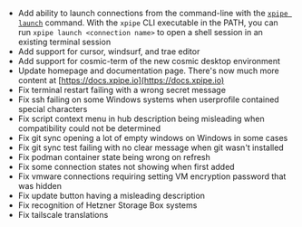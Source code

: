 - Add ability to launch connections from the command-line with the [`xpipe launch`](https://docs.xpipe.io/guide/connection-launch#from-the-terminal) command. With the `xpipe` CLI executable in the PATH, you can run `xpipe launch <connection name>` to open a shell session in an existing terminal session
- Add support for cursor, windsurf, and trae editor
- Add support for cosmic-term of the new cosmic desktop environment
- Update homepage and documentation page. There's now much more content at [https://docs.xpipe.io](https://docs.xpipe.io)
- Fix terminal restart failing with a wrong secret message
- Fix ssh failing on some Windows systems when userprofile contained special characters
- Fix script context menu in hub description being misleading when compatibility could not be determined
- Fix git sync opening a lot of empty windows on Windows in some cases
- Fix git sync test failing with no clear message when git wasn't installed
- Fix podman container state being wrong on refresh
- Fix some connection states not showing when first added
- Fix vmware connections requiring setting VM encryption password that was hidden
- Fix update button having a misleading description
- Fix recognition of Hetzner Storage Box systems
- Fix tailscale translations
